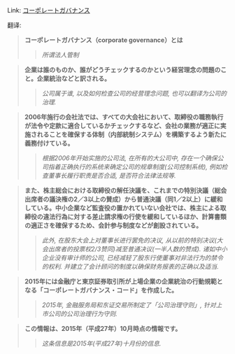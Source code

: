 Link: [コーポレートガバナンス](https://www.shiruporuto.jp/public/data/vocabulary/yogo/k/corporate_governance.html)

翻译:
> **コーポレートガバナンス（corporate governance）とは**
>> *所谓法人管制*

> **企業は誰のものか、誰がどうチェックするのかという経営理念の問題のこと。企業統治などと訳される。**
>> *公司属于谁, 以及如何检查公司的经营理念问题, 也可以翻译为公司的治理.*

> **2006年施行の会社法では、すべての大会社において、取締役の職務執行が法令や定款に適合しているかチェックするなど、会社の業務が適正に実施されることを確保する体制（内部統制システム）を構築するよう新たに義務付けている。**
>> *根据2006年开始实施的公司法, 在所有的大公司中, 存在一个确保公司指着正确执行的系统来确定公司的规章制度(公司控制系统), 例如检查董事长履行职责是否合适, 是否符合法律法规等.*

> **また、株主総会における取締役の解任決議を、これまでの特別決議（総会出席者の議決権の2／3以上の賛成）から普通決議（同1／2以上）に緩和している。中小企業など監査役の置かれていない会社では、株主による取締役の違法行為に対する差止請求権の行使を緩和しているほか、計算書類の適正さを確保するため、会計参与制度などが創設されている。**
>> *此外, 在股东大会上对董事长进行罢免的决议, 从以前的特别决议(大会出席者的投票权2/3赞同)减至普通决议(一半人数的赞成). 诸如中小企业没有审计师的公司, 已经减轻了股东行使董事对非法行为的禁令的权利. 并建立了会计顾问的制度以确保财务报表的正确以及适当.*

> **2015年には金融庁と東京証券取引所が上場企業の企業統治の行動規範となる「コーポレートガバナンス・コード」を作成した。**
>> *2015年, 金融服务局和东证交易所制定了「公司治理守则」, 针对上市公司的公司治理行为守则.*

> **この情報は、2015年（平成27年）10月時点の情報です。**
>> *这条信息是2015年(平成27年)十月份的信息.*